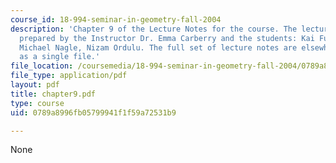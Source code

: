 ```yaml
---
course_id: 18-994-seminar-in-geometry-fall-2004
description: 'Chapter 9 of the Lecture Notes for the course. The lecture notes were
  prepared by the Instructor Dr. Emma Carberry and the students: Kai Fung, David Glasser,
  Michael Nagle, Nizam Ordulu. The full set of lecture notes are elsewhere available
  as a single file.'
file_location: /coursemedia/18-994-seminar-in-geometry-fall-2004/0789a8996fb05799941f1f59a72531b9_chapter9.pdf
file_type: application/pdf
layout: pdf
title: chapter9.pdf
type: course
uid: 0789a8996fb05799941f1f59a72531b9

---
```

None